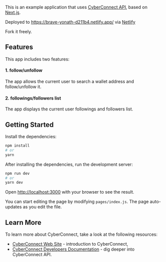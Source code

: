 This is an example application that uses [CyberConnect API](https://docs.cyberconnect.me/), based on [Next.js](https://nextjs.org/).

Deployed to https://brave-yonath-d211b4.netlify.app/ via [Netlify](https://www.netlify.com/)

Fork it freely.

## Features

This app includes two features:

#### 1. follow/unfollow

The app allows the current user to search a wallet address and follow/unfollow it.

#### 2. followings/followers list

The app displays the current user followings and followers list.

## Getting Started

Install the dependencies:

```bash
npm install
# or
yarn
```

After installing the dependencies, run the development server:

```bash
npm run dev
# or
yarn dev
```

Open [http://localhost:3000](http://localhost:3000) with your browser to see the result.

You can start editing the page by modifying `pages/index.js`. The page auto-updates as you edit the file.

## Learn More

To learn more about CyberConnect, take a look at the following resources:

- [CyberConnect Web Site](https://cyberconnect.me/) - introduction to CyberConnect,
- [CyberConnect Developers Documentation](https://docs.cyberconnect.me/) - dig deeper into CyberConnect API.
